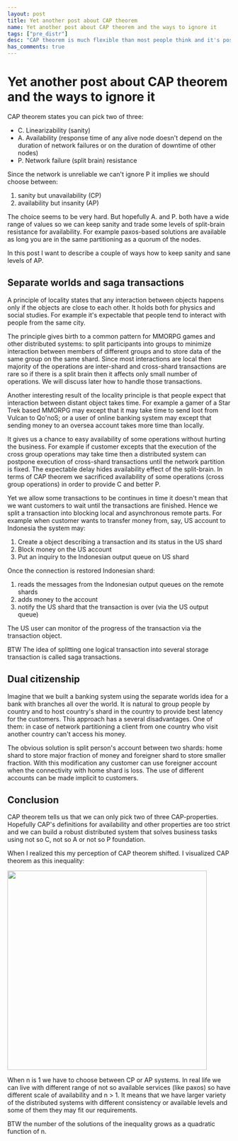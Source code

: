 ```yaml
---
layout: post
title: Yet another post about CAP theorem
name: Yet another post about CAP theorem and the ways to ignore it
tags: ["pre_distr"]
desc: "CAP theorem is much flexible than most people think and it's possible to build a system that satisfies business requirements without violating the theorem"
has_comments: true
---
```


<h1>Yet another post about CAP theorem and the ways to ignore it</h1>

CAP theorem states you can pick two of three:

<ul id="what_is_cap">
<li><span>C.</span> Linearizability (sanity)</li>
<li><span>A.</span> Availability (response time of any alive node doesn't depend on the duration of network failures or on the duration of downtime of other nodes)</li>
<li><span>P.</span> Network failure (split brain) resistance</li>
</ul>

Since the network is unreliable we can't ignore P it implies we should choose between:

1. sanity but unavailability (CP)
2. availability but insanity (AP)

The choice seems to be very hard. But hopefully A. and P. both have a wide range of values so we can keep sanity and trade some levels of split-brain resistance for availability. For example paxos-based solutions are available as long you are in the same partitioning as a quorum of the nodes.

In this post I want to describe a couple of ways how to keep sanity and sane levels of AP.

<h2>Separate worlds and saga transactions</h2>

A principle of locality states that any interaction between objects happens only if the objects are close to each other. It holds both for physics and social studies. For example it's expectable that people tend to interact with people from the same city.

The principle gives birth to a common pattern for MMORPG games and other distributed systems: to split participants into groups to minimize interaction between members of different groups and to store data of the same group on the same shard. Since most interactions are local then majority of the operations are inter-shard and cross-shard transactions are rare so if there is a split brain then it affects only small number of operations. We will discuss later how to handle those transactions.

Another interesting result of the locality principle is that people expect that interaction between distant object takes time. For example a gamer of a Star Trek based MMORPG may except that it may take time to send loot from Vulcan to Qo'noS; or a user of online banking system may except that sending money to an oversea account takes more time than locally.

It gives us a chance to easy availability of some operations without hurting the business. For example if customer excepts that the execution of the cross group operations may take time then a distributed system can postpone execution of cross-shard transactions until the network partition is fixed. The expectable delay hides availability effect of the split-brain. In terms of CAP theorem we sacrificed availability of some operations (cross group operations) in order to provide C and better P.

Yet we allow some transactions to be continues in time it doesn't mean that we want customers to wait until the transactions are finished. Hence we split a transaction into blocking local and asynchronous remote parts. For example when customer wants to transfer money from, say, US account to Indonesia the system may:

1. Create a object describing a transaction and its status in the US shard
2. Block money on the US account
3. Put an inquiry to the Indonesian output queue on US shard

Once the connection is restored Indonesian shard:

1. reads the messages from the Indonesian output queues on the remote shards
2. adds money to the account
3. notify the US shard that the transaction is over (via the US output queue)

The US user can monitor of the progress of the transaction via the transaction object.

BTW The idea of splitting one logical transaction into several storage transaction is called saga transactions.

<h2>Dual citizenship</h2>

Imagine that we built a banking system using the separate worlds idea for a bank with branches all over the world. It is natural to group people by country and to host country's shard in the country to provide best latency for the customers. This approach has a several disadvantages. One of them: in case of network partitioning a client from one country who visit another country can't access his money.

The obvious solution is split person's account between two shards: home shard to store major fraction of money and foreigner shard to store smaller fraction. With this modification any customer can use foreigner account when the connectivity with home shard is loss. The use of different accounts can be made implicit to customers.

<h2>Conclusion</h2>

CAP theorem tells us that we can only pick two of three CAP-properties. Hopefully CAP's definitions for availability and other properties are too strict and we can build a robust distributed system that solves business tasks using not so C, not so A or not so P foundation. 

When I realized this my perception of CAP theorem shifted. I visualized CAP theorem as this inequality:

<img src="{{ site.url }}/images/cap.png" width="450" class="center-pic"/>

When n is 1 we have to choose between CP or AP systems. In real life we can live with different range of not so available services (like paxos) so have different scale of availability and n > 1. It means that we have larger variety of the distributed systems with different consistency or available levels and some of them they may fit our requirements.

BTW the number of the solutions of the inequality grows as a quadratic function of n.

